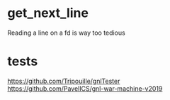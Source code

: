 # get_next_line
Reading a line on a fd is way too tedious


# tests  
https://github.com/Tripouille/gnlTester  
https://github.com/PavelICS/gnl-war-machine-v2019
